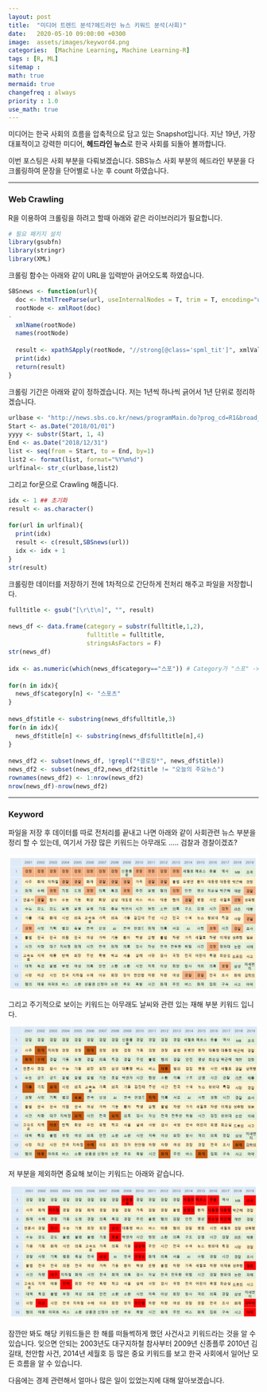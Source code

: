 ```yaml
---
layout: post
title:  "미디어 트렌드 분석?헤드라인 뉴스 키워드 분석(사회)"
date:   2020-05-10 09:00:00 +0300
image:  assets/images/keyword4.png
categories:  [Machine Learning, Machine Learning-R]
tags : [R, ML]
sitemap :
math: true
mermaid: true
changefreq : always
priority : 1.0
use_math: true
---
```


미디어는 한국 사회의 흐름을 압축적으로 담고 있는 Snapshot입니다. 지난 19년, 가장 대표적이고 강력한 미디어, **헤드라인 뉴스**로 한국 사회를 되돌아 볼까합니다.   

이번 포스팅은 사회 부분을 다뤄보겠습니다. SBS뉴스 사회 부분의 헤드라인 부분을 다 크롤링하여 문장을 단어별로 나눈 후 count 하였습니다.

-------

### Web Crawling 

R을 이용하여 크롤링을 하려고 할때 아래와 같은 라이브러리가 필요합니다.

```r
# 필요 패키지 설치
library(gsubfn)
library(stringr)
library(XML)
```

크롤링 함수는 아래와 같이 URL을 입력받아 긁어오도록 하였습니다.

```r
SBSnews <- function(url){
  doc <- htmlTreeParse(url, useInternalNodes = T, trim = T, encoding="utf-8") 
  rootNode <- xmlRoot(doc)
-
  xmlName(rootNode)
  names(rootNode)

  result <- xpathSApply(rootNode, "//strong[@class='spml_tit']", xmlValue)
  print(idx)
  return(result)
}
```

크롤링 기간은 아래와 같이 정하겠습니다. 저는 1년씩 하나씩 긁어서 1년 단위로 정리하겠습니다. 

```r
urlbase <- "http://news.sbs.co.kr/news/programMain.do?prog_cd=R1&broad_date="
Start <- as.Date("2018/01/01")
yyyy <- substr(Start, 1, 4)
End <- as.Date("2018/12/31")
list <- seq(from = Start, to = End, by=1) 
list2 <- format(list, format="%Y%m%d")
urlfinal<- str_c(urlbase,list2)
```

그리고 for문으로 Crawling 해줍니다.

```r
idx <- 1 ## 초기화
result <- as.character()

for(url in urlfinal){ 
  print(idx)
  result <- c(result,SBSnews(url))
  idx <- idx + 1
}
str(result)
```

크롤링한 데이터를 저장하기 전에 1차적으로 간단하게 전처리 해주고 파일을 저장합니다. 

```r
fulltitle <- gsub("[\r\t\n]", "", result) 

news_df <- data.frame(category = substr(fulltitle,1,2),
                      fulltitle = fulltitle,
                      stringsAsFactors = F) 
str(news_df)

idx <- as.numeric(which(news_df$category=="스포")) # Category가 "스포" -> "스포츠"로 변경

for(n in idx){
  news_df$category[n] <- "스포츠"
}

news_df$title <- substring(news_df$fulltitle,3)
for(n in idx){
  news_df$title[n] <- substring(news_df$fulltitle[n],4)
}

news_df2 <- subset(news_df, !grepl("*클로징*", news_df$title)) 
news_df2 <- subset(news_df2,news_df2$title != "오늘의 주요뉴스")
rownames(news_df2) <- 1:nrow(news_df2) 
nrow(news_df)-nrow(news_df2) 
```


------

### Keyword

파일을 저장 후 데이터를 따로 전처리를 끝내고 나면 아래와 같이 사회관련 뉴스 부분을 정리 할 수 있는데, 여기서 가장 많은 키워드는 아무래도 ..... 검찰과 경찰이겠죠?

<center><img src="../assets/images/keyword2.png" ></center>

그리고 주기적으로 보이는 키워드는 아무래도 날씨와 관련 있는 재해 부분 키워드 입니다. 

<center><img src="../assets/images/keyword3.png" ></center>

저 부분을 제외하면 중요해 보이는 키워드는 아래와 같습니다. 

<center><img src="../assets/images/keyword4.png" ></center>

잠깐만 봐도 해당 키워드들은 한 해를 떠들썩하게 했던 사건사고 키워드라는 것을 알 수 있습니다. 잊으면 안되는 2003년도 대구지하철 참사부터 2009년 신종플루 2010년 김길태, 천안함 사건, 2014년 세월호 등 많은 중요 키워드를 보고 한국 사회에서 일어난 모든 흐름을 알 수 있습니다. 

다음에는 경제 관련해서 얼마나 많은 일이 있었는지에 대해 알아보겠습니다. 